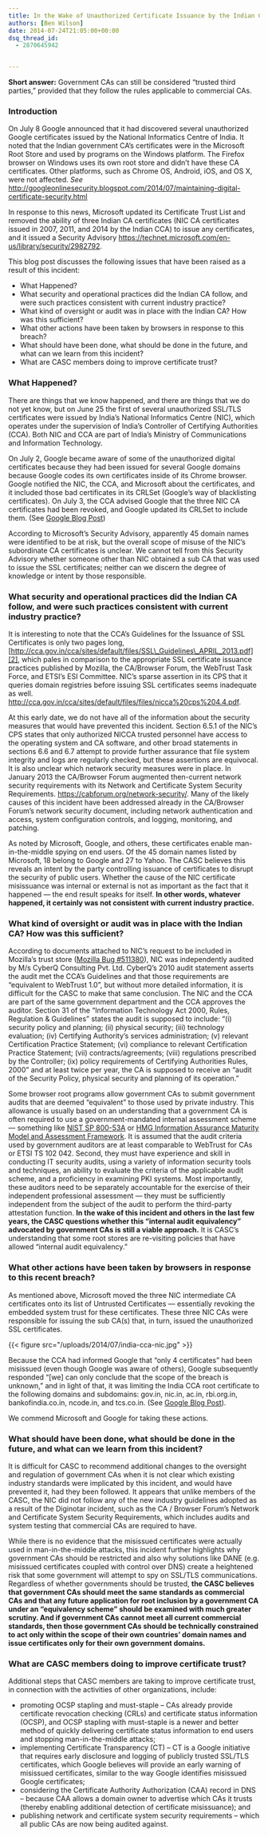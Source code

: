 ```yaml
---
title: In the Wake of Unauthorized Certificate Issuance by the Indian CA NIC, can Government CAs Still be Considered “Trusted Third Parties”?
authors: [Ben Wilson]
date: 2014-07-24T21:05:00+00:00
dsq_thread_id:
  - 2870645942


---
```

**Short answer:** Government CAs can still be considered &ldquo;trusted third parties,&rdquo; provided that they follow the rules applicable to commercial CAs.

### Introduction

On July 8 Google announced that it had discovered several unauthorized Google certificates issued by the National Informatics Centre of India. It noted that the Indian government CA&rsquo;s certificates were in the Microsoft Root Store and used by programs on the Windows platform. The Firefox browser on Windows uses its own root store and didn&rsquo;t have these CA certificates. Other platforms, such as Chrome OS, Android, iOS, and OS X, were not affected. _See_ <http://googleonlinesecurity.blogspot.com/2014/07/maintaining-digital-certificate-security.html>

In response to this news, Microsoft updated its Certificate Trust List and removed the ability of three Indian CA certificates (NIC CA certificates issued in 2007, 2011, and 2014 by the Indian CCA) to issue any certificates, and it issued a Security Advisory <https://technet.microsoft.com/en-us/library/security/2982792>.

This blog post discusses the following issues that have been raised as a result of this incident:

  * What Happened?
  * What security and operational practices did the Indian CA follow, and were such practices consistent with current industry practice?
  * What kind of oversight or audit was in place with the Indian CA? How was this sufficient?
  * What other actions have been taken by browsers in response to this breach?
  * What should have been done, what should be done in the future, and what can we learn from this incident?
  * What are CASC members doing to improve certificate trust?

### What Happened?

There are things that we know happened, and there are things that we do not yet know, but on June 25 the first of several unauthorized SSL/TLS certificates were issued by India&rsquo;s National Informatics Centre (NIC), which operates under the supervision of India&rsquo;s Controller of Certifying Authorities (CCA). Both NIC and CCA are part of India&rsquo;s Ministry of Communications and Information Technology.

On July 2, Google became aware of some of the unauthorized digital certificates because they had been issued for several Google domains because Google codes its own certificates inside of its Chrome browser. Google notified the NIC, the CCA, and Microsoft about the certificates, and it included those bad certificates in its CRLSet (Google&rsquo;s way of blacklisting certificates). On July 3, the CCA advised Google that the three NIC CA certificates had been revoked, and Google updated its CRLSet to include them. (See [Google Blog Post][1])

According to Microsoft&rsquo;s Security Advisory, apparently 45 domain names were identified to be at risk, but the overall scope of misuse of the NIC&rsquo;s subordinate CA certificates is unclear. We cannot tell from this Security Advisory whether someone other than NIC obtained a sub CA that was used to issue the SSL certificates; neither can we discern the degree of knowledge or intent by those responsible.

### What security and operational practices did the Indian CA follow, and were such practices consistent with current industry practice?

It is interesting to note that the CCA&rsquo;s Guidelines for the Issuance of SSL Certificates is only two pages long, [http://cca.gov.in/cca/sites/default/files/SSL\_Guidelines\_APRIL_2013.pdf][2], which pales in comparison to the appropriate SSL certificate issuance practices published by Mozilla, the CA/Browser Forum, the WebTrust Task Force, and ETSI&rsquo;s ESI Committee. NIC&rsquo;s sparse assertion in its CPS that it queries domain registries before issuing SSL certificates seems inadequate as well. <http://cca.gov.in/cca/sites/default/files/files/nicca%20cps%204.4.pdf>.

At this early date, we do not have all of the information about the security measures that would have prevented this incident. Section 6.5.1 of the NIC&rsquo;s CPS states that only authorized NICCA trusted personnel have access to the operating system and CA software, and other broad statements in sections 6.6 and 6.7 attempt to provide further assurance that file system integrity and logs are regularly checked, but these assertions are equivocal. It is also unclear which network security measures were in place. In January 2013 the CA/Browser Forum augmented then-current network security requirements with its Network and Certificate System Security Requirements. <https://cabforum.org/network-security/>. Many of the likely causes of this incident have been addressed already in the CA/Browser Forum&rsquo;s network security document, including network authentication and access, system configuration controls, and logging, monitoring, and patching.

As noted by Microsoft, Google, and others, these certificates enable man-in-the-middle spying on end users. Of the 45 domain names listed by Microsoft, 18 belong to Google and 27 to Yahoo. The CASC believes this reveals an intent by the party controlling issuance of certificates to disrupt the security of public users. Whether the cause of the NIC certificate misissuance was internal or external is not as important as the fact that it happened &mdash; the end result speaks for itself. **In other words, whatever happened, it certainly was not consistent with current industry practice.**

### What kind of oversight or audit was in place with the Indian CA? How was this sufficient?

According to documents attached to NIC&rsquo;s request to be included in Mozilla&rsquo;s trust store ([Mozilla Bug #511380][3]), NIC was independently audited by M/s CyberQ Consulting Pvt. Ltd. CyberQ&rsquo;s 2010 audit statement asserts the audit met the CCA&rsquo;s Guidelines and that those requirements are &ldquo;equivalent to WebTrust 1.0&rdquo;, but without more detailed information, it is difficult for the CASC to make that same conclusion. The NIC and the CCA are part of the same government department and the CCA approves the auditor. Section 31 of the &ldquo;Information Technology Act 2000, Rules, Regulation & Guidelines&rdquo; states the audit is supposed to include: &ldquo;(i) security policy and planning; (ii) physical security; (iii) technology evaluation; (iv) Certifying Authority&rsquo;s services administration; (v) relevant Certification Practice Statement; (vi) compliance to relevant Certification Practice Statement; (vii) contracts/agreements; (viii) regulations prescribed by the Controller; (ix) policy requirements of Certifying Authorities Rules, 2000&rdquo; and at least twice per year, the CA is supposed to receive an &ldquo;audit of the Security Policy, physical security and planning of its operation.&rdquo;

Some browser root programs allow government CAs to submit government audits that are deemed &ldquo;equivalent&rdquo; to those used by private industry. This allowance is usually based on an understanding that a government CA is often required to use a government-mandated internal assessment scheme &mdash; something like [NIST SP 800-53A][4] or [HMG Information Assurance Maturity Model and Assessment Framework][5]. It is assumed that the audit criteria used by government auditors are at least comparable to WebTrust for CAs or ETSI TS 102 042. Second, they must have experience and skill in conducting IT security audits, using a variety of information security tools and techniques, an ability to evaluate the criteria of the applicable audit scheme, and a proficiency in examining PKI systems. Most importantly, these auditors need to be separately accountable for the exercise of their independent professional assessment &mdash; they must be sufficiently independent from the subject of the audit to perform the third-party attestation function. **In the wake of this incident and others in the last few years, the CASC questions whether this &ldquo;internal audit equivalency&rdquo; advocated by government CAs is still a viable approach.** It is CASC&rsquo;s understanding that some root stores are re-visiting policies that have allowed &ldquo;internal audit equivalency.&rdquo;

### What other actions have been taken by browsers in response to this recent breach?

As mentioned above, Microsoft moved the three NIC intermediate CA certificates onto its list of Untrusted Certificates &mdash; essentially revoking the embedded system trust for these certificates. These three NIC CAs were responsible for issuing the sub CA(s) that, in turn, issued the unauthorized SSL certificates.

{{< figure src="/uploads/2014/07/india-cca-nic.jpg" >}} 

Because the CCA had informed Google that &ldquo;only 4 certificates&rdquo; had been misissued (even though Google was aware of others), Google subsequently responded &ldquo;[we] can only conclude that the scope of the breach is unknown,&rdquo; and in light of that, it was limiting the India CCA root certificate to the following domains and subdomains: gov.in, nic.in, ac.in, rbi.org.in, bankofindia.co.in, ncode.in, and tcs.co.in. (See [Google Blog Post][1]).

We commend Microsoft and Google for taking these actions.

### What should have been done, what should be done in the future, and what can we learn from this incident?

It is difficult for CASC to recommend additional changes to the oversight and regulation of government CAs when it is not clear which existing industry standards were implicated by this incident, and would have prevented it, had they been followed. It appears that unlike members of the CASC, the NIC did not follow any of the new industry guidelines adopted as a result of the Diginotar incident, such as the CA / Browser Forum&rsquo;s Network and Certificate System Security Requirements, which includes audits and system testing that commercial CAs are required to have.

While there is no evidence that the misissued certificates were actually used in man-in-the-middle attacks, this incident further highlights why government CAs should be restricted and also why solutions like DANE (e.g. misissued certificates coupled with control over DNS) create a heightened risk that some government will attempt to spy on SSL/TLS communications. Regardless of whether governments should be trusted, **the CASC believes that government CAs should meet the same standards as commercial CAs and that any future application for root inclusion by a government CA under an &ldquo;equivalency scheme&rdquo; should be examined with much greater scrutiny. And if government CAs cannot meet all current commercial standards, then those government CAs should be technically constrained to act only within the scope of their own countries&rsquo; domain names and issue certificates only for their own government domains.**

### What are CASC members doing to improve certificate trust?

Additional steps that CASC members are taking to improve certificate trust, in connection with the activities of other organizations, include: 

  * promoting OCSP stapling and must-staple &#8211; CAs already provide certificate revocation checking (CRLs) and certificate status information (OCSP), and OCSP stapling with must-staple is a newer and better method of quickly delivering certificate status information to end users and stopping man-in-the-middle attacks;
  * implementing Certificate Transparency (CT) &#8211; CT is a Google initiative that requires early disclosure and logging of publicly trusted SSL/TLS certificates, which Google believes will provide an early warning of misissued certificates, similar to the way Google identifies misissued Google certificates; 
  * considering the Certificate Authority Authorization (CAA) record in DNS &#8211; because CAA allows a domain owner to advertise which CAs it trusts (thereby enabling additional detection of certificate misissuance); and
  * publishing network and certificate system security requirements &#8211; which all public CAs are now being audited against.

 [1]: http://googleonlinesecurity.blogspot.com/2014/07/maintaining-digital-certificate-security.html
 [2]: http://cca.gov.in/cca/sites/default/files/SSL_Guidelines_APRIL_2013.pdf
 [3]: https://bugzilla.mozilla.org/show_bug.cgi?id=511380
 [4]: http://csrc.nist.gov/publications/nistpubs/800-53A-rev1/sp800-53A-rev1-final.pdf
 [5]: http:/www.cesg.gov.uk/publications/Documents/iamm-assessment-framework.pdf